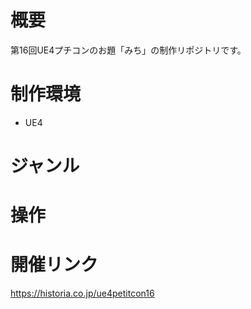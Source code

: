 # 概要
第16回UE4プチコンのお題「みち」の制作リポジトリです。

# 制作環境
- UE4

# ジャンル

# 操作

# 開催リンク
https://historia.co.jp/ue4petitcon16
